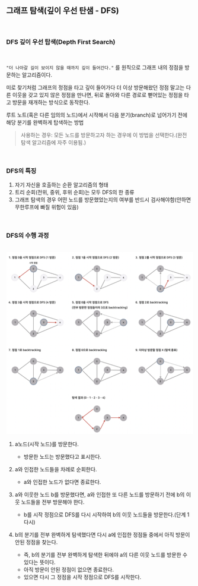 ## 그래프 탐색(깊이 우선 탄샘 - DFS)

<br>

### DFS 깊이 우선 탑색(Depth First Search)

<br>

`"더 나아갈 길이 보이지 않을 때까지 깊이 들어간다."` 를 원칙으로 그래프 내의 정점을 방문하는 알고리즘이다.   

미로 찾기처럼 그래프의 정점을 타고 깊이 들어가다 더 이상 방문해왔던 정점 말고는 다른 이웃을 갖고 있지 않은 정점을 만나면, 뒤로 돌아와 다른 경로로 뻗어있는 정점을 타고 방문을 재개하는 방식으로 동작한다.   

루트 노트(혹은 다른 임의의 노드)에서 시작해서 다음 분기(branch)로 넘어가기 전에 해당 분기를 완벽하게 탑색하는 방법     

> 사용하는 경우: 모든 노드를 방문하고자 하는 경우에 이 방법을 선택한다.(완전 탐색 알고리즘에 자주 이용됨.)   

<br>

### DFS의 특징   

1. 자기 자신을 호출하는 순환 알고리즘의 형태   
2. 트리 순회(전위, 중위, 후위 순회)는 모두 DFS의 한 종류   
3. 그래프 탐색의 경우 어떤 노드를 방문했었는지의 여부를 반드시 검사해야함(안하면 무한루프에 빠질 위험이 있음)   

<br>

### DFS의 수행 과정

<br>

<img src="img/img07.png">

<br>

1. a노드(시작 노드)를 방문한다.
   - 방문한 노드는 방문했다고 표시한다.   

2. a와 인접한 노드들을 차례로 순회한다.   
   - a와 인접한 노드가 없다면 종료한다.   

3. a와 이웃한 노드 b를 방문했다면, a와 인접한 또 다른 노드를 방문하기 전에 b의 이웃 노드들을 전부 방문해야 한다.   
   - b를 시작 정점으로 DFS를 다시 시작하여 b의 이웃 노드들을 방문한다.(단계 1 다시)   

4. b의 분기를 전부 완벽하게 탐색했다면 다시 a에 인접한 정점들 중에서 아직 방문이 안된 정점을 찾는다.   
   - 즉, b의 분기를 전부 완벽하게 탐색한 뒤에야 a의 다른 이웃 노드를 방문한 수 있다는 뜻이다.   
   - 아직 방문이 안된 정점이 없으면 종료한다.   
   - 있으면 다시 그 정점을 시작 정점으로 DFS를 시작한다.    
